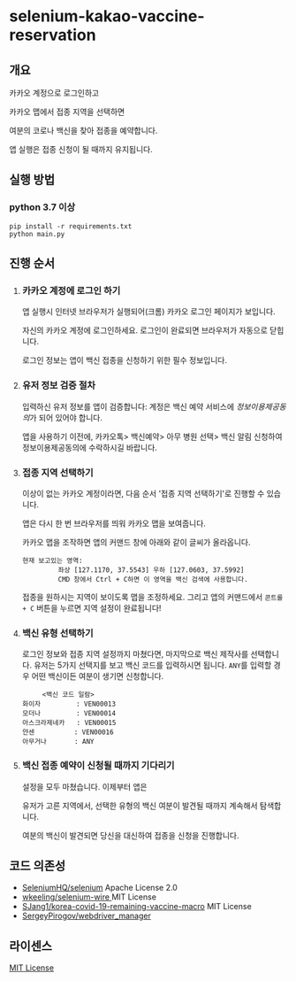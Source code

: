 # selenium-kakao-vaccine-reservation

## 개요

카카오 계정으로 로그인하고

카카오 맵에서 접종 지역을 선택하면

여분의 코로나 백신을 찾아 접종을 예약합니다. 

앱 실행은 접종 신청이 될 때까지 유지됩니다.

## 실행 방법

### python 3.7 이상

```
pip install -r requirements.txt
python main.py
```

## 진행 순서

1. ### 카카오 계정에 로그인 하기

   앱 실행시 인터넷 브라우저가 실행되어(크롬) 카카오 로그인 페이지가 보입니다. 

   자신의 카카오 계정에 로그인하세요. 로그인이 완료되면 브라우저가 자동으로 닫힙니다.

   로그인 정보는 앱이 백신 접종을 신청하기 위한 필수 정보입니다.

2. ### 유저 정보 검증 절차

   입력하신 유저 정보를 앱이 검증합니다: 계정은 백신 예약 서비스에 *정보이용제공동의*가 되어 있어야 합니다.

   앱을 사용하기 이전에, 카카오톡> 백신예약> 아무 병원 선택> 백신 알림 신청하여 정보이용제공동의에 수락하시길 바랍니다.

3. ### 접종 지역 선택하기

   이상이 없는 카카오 계정이라면, 다음 순서 '접종 지역 선택하기'로 진행할 수 있습니다.

   앱은 다시 한 번 브라우저를 띄워 카카오 맵을 보여줍니다.

   카카오 맵을 조작하면 앱의 커맨드 창에 아래와 같이 글씨가 올라옵니다.

   ```
   현재 보고있는 영역:
            좌상 [127.1170, 37.5543] 우하 [127.0603, 37.5992]
            CMD 창에서 Ctrl + C하면 이 영역을 백신 검색에 사용합니다.
   ```

   접종을 원하시는 지역이 보이도록 맵을 조정하세요. 그리고 앱의 커맨드에서 `콘트롤 + C` 버튼을 누르면 지역 설정이 완료됩니다!

4. ### 백신 유형 선택하기

   로그인 정보와 접종 지역 설정까지 마쳤다면, 마지막으로 백신 제작사를 선택합니다. 유저는 5가지 선택지를 보고 백신 코드를 입력하시면 됩니다.  `ANY`를 입력할 경우 어떤 백신이든 여분이 생기면 신청합니다.

   ```
        <백신 코드 일람>
   화이자         : VEN00013
   모더나         : VEN00014
   아스크라제네카   : VEN00015
   얀센          : VEN00016
   아무거나       : ANY
   ```

5. ### 백신 접종 예약이 신청될 때까지 기다리기

   설정을 모두 마쳤습니다. 이제부터 앱은 

   유저가 고른 지역에서, 선택한 유형의 백신 여분이 발견될 때까지 계속해서 탐색합니다.

   여분의 백신이 발견되면 당신을 대신하여 접종을 신청을 진행합니다.

## 코드 의존성

- [SeleniumHQ/selenium](https://github.com/SeleniumHQ/selenium/blob/trunk/LICENSE) Apache License 2.0
- [wkeeling/selenium-wire ](https://github.com/wkeeling/selenium-wire/blob/master/LICENSE) MIT License
- [SJang1/korea-covid-19-remaining-vaccine-macro](https://github.com/SJang1/korea-covid-19-remaining-vaccine-macro/blob/main/LICENSE) MIT License
- [SergeyPirogov/webdriver_manager](https://github.com/SergeyPirogov/webdriver_manager/blob/master/LICENSE.txt)

## 라이센스

[MIT License](https://github.com/binchoo/selenium-kakao-vaccine-reservation/blob/master/LICENSE)
